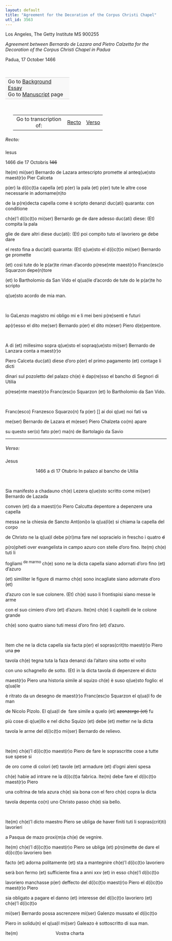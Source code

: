 ```yaml
---
layout: default
title: "Agreement for the Decoration of the Corpus Christi Chapel"
utl_id: 3563
---
```



Los Angeles, The Getty Institute MS 900255


*Agreement between Bernardo de Lazara and Pietro Calzetta for the Decoration of the Corpus Christi Chapel in Padua*


Padua, 17 October 1466


 

<table border="0.5" cellpadding="1" cellspacing="1" style="width: 200px; background-color:#F8F8F8;"><tbody style="border-color:#ccc"><tr style="border-color:#ccc"><td>Go to <a href="{{ site.baseurl }}/essay/319" target="_blank">Background Essay</a><br />
			Go to <a href="{{ site.baseurl }}/www/record.html?id=319" target="_blank">Manuscript</a> page</td>
</tr></tbody></table>
 


<table border="0.5" cellpadding="1" cellspacing="1" style="width: 280px; margin-left:.25in;"><tbody><tr style="border-color:#B3B6B7"><td style="text-align:center">Go to transcription of:</td>
<td style="text-align:center"><a href="#1">Recto</a></td>
<td style="text-align:center"><a href="#2">Verso</a></td>
</tr></tbody></table>
<h5 id="1" style="color:#555;">Recto:</h5>

Iesus


1466 die 17 Octobris <s>146</s>


Ite(m) mi(ser) Bernardo de Lazara antescripto promette al anteq(ue)sto maest(r)o Pier Calceta


p(er) la d(i)c(t)a capella (et) p(er) la pala (et) p(er) tute le altre cose necessarie in adorname(n)to


de la p(re)decta capella come è scripto denanzi duc(ati) quaranta: con conditione


ch(e)’l d(i)c(t)o mi(ser) Bernardo ge de dare adesso duc(ati) diese: (Et) compita la pala


glie de dare altri diese duc(ati): (Et) poi compito tuto el lavoriero ge debe dare


el resto fina a duc(ati) quaranta: (Et) q(ue)sto el d(i)c(t)o mi(ser) Bernardo ge promette


(et) così tute do le p(ar)te riman d’acordo p(rese)nte maest(r)o Franc(esc)o Squarzon depe(n)tore


(et) lo Bartholomio da San Vido el q(ua)le d’acordo de tute do le p(ar)te ho scripto


q(ue)sto acordo de mia man.


 


Io GaLenzo magistro mi obligo mi e li mei beni p(re)senti e futuri


ap(r)esso el dito me(ser) Bernardo p(er) el dito m(eser) Piero d(e)pentore.


 


A di (et) millesimo sopra q(ue)sto el sopraq(ue)sto mi(ser) Bernardo de Lanzara conta a maest(r)o


Piero Calceta duc(ati) diese d’oro p(er) el primo pagamento (et) contage li dicti


dinari sul pozoletto del palazo ch(e) è dap(re)sso el bancho di Segnori di Utilia


p(rese)nte maest(r)o Franc(esc)o Squarzon (et) Io Bartholomio da San Vido.


 


Franc(esco) Franzesco Squarzo(n) fa p(er) [] ai doi q(ue) noi fati va


me(ser) Bernardo de Lazara et m(eser) Piero Chalzeta co(m) apare


su questo ser(o) fato p(er) ma(n) de Bartolagio da Savio


<hr /><h5 id="2" style="color:#555;">Verso:</h5>

Jesus


                        1466 a di 17 Otubrio In palazo al bancho de Utilia


 


Sia manifesto a chadauno ch(e) Lezera q(ue)sto scritto come mi(ser) Bernardo de Lazada


conven (et) da a maest(r)o Piero Calcutta depentore a depenzere una capella


messa ne la chiesia de Sancto Ant(oni)o la q(ua)l(e) si chiama la capella del corpo


de Christo ne la q(ua)l debe p(ri)ma fare nel sopracielo in frescho i quatro <s>d</s>


p(ro)pheti over evangelista in campo azuro con stelle d’oro fino. Ite(m) ch(e) tuti li


fogliami <sup>de marmo </sup>ch(e) sono ne la dicta capella siano adornati d’oro fino (et) d’azuro


(et) similiter le figure di marmo ch(e) sono incagliate siano adornate d’oro (et)


d’azuro con le sue colonere. (Et) ch(e) suso li frontispisi siano messe le arme


con el suo cimiero d’oro (et) d’azuro. Ite(m) ch(e) li capitelli de le colone grande


ch(e) sono quatro siano tuti messi d’oro fino (et) d’azuro.


 


Item che ne la dicta capella sia facta p(er) el sopras(crit)to maest(r)o Piero una <s>po</s>


tavola ch(e) tegna tuta la faza denanzi da l’altaro sina sotto el volto


con uno schagnello de sotto. (Et) in la dicta tavola di depenzere el dicto


maest(r)o Piero una historia simile al squizo ch(e) è suso q(ue)sto foglio: el q(ua)le


è ritrato da un desegno de maest(r)o Franc(esc)o Squarzon el q(ua)l fo de man


de Nicolo Pizolo. El q(ua)l de  fare simile a quelo (et) <s>azonzerge (et)</s> fu


più cose di q(ue)llo e nel dicho Squizo (et) debe (et) metter ne la dicta


tavola le arme del d(i)c(t)o mi(ser) Bernardo de relievo.


 


Ite(m) ch(e)’l d(i)c(t)o maest(r)o Piero de fare le soprascritte cose a tutte sue spese si


de oro come di colori (et) tavole (et) armadure (et) d’ogni aleni spesa


ch(e) habie ad intrare ne la d(i)c(t)a fabrica. Ite(m) debe fare el d(i)c(t)o maest(r)o Piero


una coltrina de tela azura ch(e) sia bona con el fero ch(e) copra la dicta


tavola depenta co(n) uno Christo passo ch(e) sia bello.


 


Ite(m) ch(e)’l dicto maestro Piero se ubliga de haver finiti tuti li sopras(crit)ti) lavorieri


a Pasqua de mazo proxi(m)a ch(e) de vegnire.


Ite(m) ch(e)’l d(i)c(t)o maest(r)o Piero se ubliga (et) p(ro)mette de dare el d(i)c(t)o lavoriero ben


facto (et) adorna politamente (et) sta a mantegnire ch(e)’l d(i)c(t)o lavoriero


serà bon fermo (et) sufficiente fina a anni xxv (et) in esso ch(e)’l d(i)c(t)o


lavoriero manchasse p(er) deffecto del d(i)c(t)o maest(r)o Piero el d(i)c(t)o maest(r)o Piero


sia obligato a pagare el danno (et) interesse del d(i)c(t)o lavoriero (et) ch(e)’l d(i)c(t)o


mi(ser) Bernardo possa ascrenzere mi(ser) Galenzo mussato el d(i)c(t)o


Piero in solidu(n) el q(ua)l mi(ser) Galeazo è sottoscritto di sua man.


Ite(m)                              Vostra charta


 


